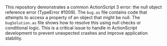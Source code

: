 This repository demonstrates a common ActionScript 3 error: the null object reference error (TypeError #1009).  The `bug.as` file contains code that attempts to access a property of an object that might be null.  The `bugSolution.as` file shows how to resolve this using null checks or conditional logic.  This is a critical issue to handle in ActionScript development to prevent unexpected crashes and improve application stability.
